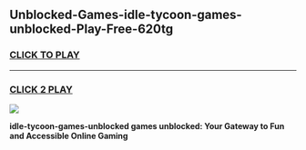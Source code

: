 
## Unblocked-Games-idle-tycoon-games-unblocked-Play-Free-620tg
<h3>
<a href="https://premium76.site?title=idle-tycoon-games-unblocked&ref=18A">CLICK TO PLAY</a></h3>
<hr>

<h3>
<a href="https://premium76.site?title=idle-tycoon-games-unblocked&ref=18A">CLICK 2 PLAY</a>
  
</h3>

<a href="https://premium76.site?title=idle-tycoon-games-unblocked&ref=18A"><img src="https://clearcache.store/games.png"></a>


**idle-tycoon-games-unblocked games unblocked: Your Gateway to Fun and Accessible Online Gaming**
